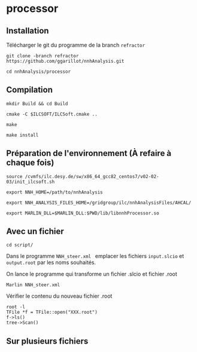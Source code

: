 # processor

## Installation

Télécharger le git du programme de la branch `refractor`
```
git clone -branch refractor https://github.com/ggarillot/nnhAnalysis.git
```
```
cd nnhAnalysis/processor
```
## Compilation

```
mkdir Build && cd Build
```
```
cmake -C $ILCSOFT/ILCSoft.cmake ..
```
```
make
```
```
make install
```
## Préparation de l'environnement (À refaire à chaque fois)
```
source /cvmfs/ilc.desy.de/sw/x86_64_gcc82_centos7/v02-02-03/init_ilcsoft.sh
```
```
export NNH_HOME=/path/to/nnhAnalysis
```
```
export NNH_ANALYSIS_FILES_HOME=/gridgroup/ilc/nnhAnalysisFiles/AHCAL/
```
```
export MARLIN_DLL=$MARLIN_DLL:$PWD/lib/libnnhProcessor.so
```


## Avec un fichier
```
cd script/
```
Dans le programme `NNH_steer.xml ` emplacer les fichiers `input.slcio` et `output.root` par les noms souhaités.

On lance le programme qui transforme un fichier .slcio et fichier .root
```
Marlin NNH_steer.xml 
```
Vérifier le contenu du nouveau fichier .root
```
root -l
TFile *f = TFile::open("XXX.root")
f->ls()
tree->Scan()
```
## Sur plusieurs fichiers
